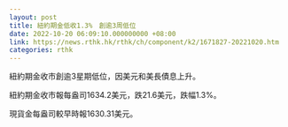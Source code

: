 ```yaml
---
layout: post
title: 紐約期金低收1.3%　創逾3周低位
date: 2022-10-20 06:09:10.000000000 +08:00
link: https://news.rthk.hk/rthk/ch/component/k2/1671827-20221020.htm
categories: rthk
---
```


紐約期金收市創逾3星期低位，因美元和美長債息上升。

紐約期金收市報每盎司1634.2美元，跌21.6美元，跌幅1.3%。

現貨金每盎司較早時報1630.31美元。
